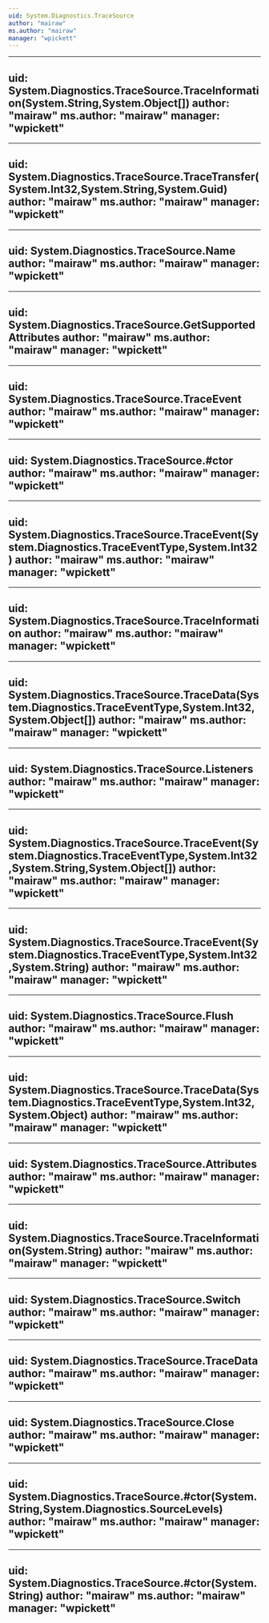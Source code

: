 ```yaml
---
uid: System.Diagnostics.TraceSource
author: "mairaw"
ms.author: "mairaw"
manager: "wpickett"
---
```


---
uid: System.Diagnostics.TraceSource.TraceInformation(System.String,System.Object[])
author: "mairaw"
ms.author: "mairaw"
manager: "wpickett"
---

---
uid: System.Diagnostics.TraceSource.TraceTransfer(System.Int32,System.String,System.Guid)
author: "mairaw"
ms.author: "mairaw"
manager: "wpickett"
---

---
uid: System.Diagnostics.TraceSource.Name
author: "mairaw"
ms.author: "mairaw"
manager: "wpickett"
---

---
uid: System.Diagnostics.TraceSource.GetSupportedAttributes
author: "mairaw"
ms.author: "mairaw"
manager: "wpickett"
---

---
uid: System.Diagnostics.TraceSource.TraceEvent
author: "mairaw"
ms.author: "mairaw"
manager: "wpickett"
---

---
uid: System.Diagnostics.TraceSource.#ctor
author: "mairaw"
ms.author: "mairaw"
manager: "wpickett"
---

---
uid: System.Diagnostics.TraceSource.TraceEvent(System.Diagnostics.TraceEventType,System.Int32)
author: "mairaw"
ms.author: "mairaw"
manager: "wpickett"
---

---
uid: System.Diagnostics.TraceSource.TraceInformation
author: "mairaw"
ms.author: "mairaw"
manager: "wpickett"
---

---
uid: System.Diagnostics.TraceSource.TraceData(System.Diagnostics.TraceEventType,System.Int32,System.Object[])
author: "mairaw"
ms.author: "mairaw"
manager: "wpickett"
---

---
uid: System.Diagnostics.TraceSource.Listeners
author: "mairaw"
ms.author: "mairaw"
manager: "wpickett"
---

---
uid: System.Diagnostics.TraceSource.TraceEvent(System.Diagnostics.TraceEventType,System.Int32,System.String,System.Object[])
author: "mairaw"
ms.author: "mairaw"
manager: "wpickett"
---

---
uid: System.Diagnostics.TraceSource.TraceEvent(System.Diagnostics.TraceEventType,System.Int32,System.String)
author: "mairaw"
ms.author: "mairaw"
manager: "wpickett"
---

---
uid: System.Diagnostics.TraceSource.Flush
author: "mairaw"
ms.author: "mairaw"
manager: "wpickett"
---

---
uid: System.Diagnostics.TraceSource.TraceData(System.Diagnostics.TraceEventType,System.Int32,System.Object)
author: "mairaw"
ms.author: "mairaw"
manager: "wpickett"
---

---
uid: System.Diagnostics.TraceSource.Attributes
author: "mairaw"
ms.author: "mairaw"
manager: "wpickett"
---

---
uid: System.Diagnostics.TraceSource.TraceInformation(System.String)
author: "mairaw"
ms.author: "mairaw"
manager: "wpickett"
---

---
uid: System.Diagnostics.TraceSource.Switch
author: "mairaw"
ms.author: "mairaw"
manager: "wpickett"
---

---
uid: System.Diagnostics.TraceSource.TraceData
author: "mairaw"
ms.author: "mairaw"
manager: "wpickett"
---

---
uid: System.Diagnostics.TraceSource.Close
author: "mairaw"
ms.author: "mairaw"
manager: "wpickett"
---

---
uid: System.Diagnostics.TraceSource.#ctor(System.String,System.Diagnostics.SourceLevels)
author: "mairaw"
ms.author: "mairaw"
manager: "wpickett"
---

---
uid: System.Diagnostics.TraceSource.#ctor(System.String)
author: "mairaw"
ms.author: "mairaw"
manager: "wpickett"
---
